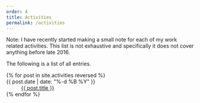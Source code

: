 ```yaml
---
order: 4
title: Activities
permalink: /activities
---
```


Note: I have recently started making a small note for each of my work related activities.
This list is not exhaustive and specifically it does not cover anything before late 2016.

<!-- I intend to add my important past activities here as well, but it will probably take time. -->

<!-- <ul>
{% assign items_sorted = site.tags | sort: 'tag' %}
{% for item in items_sorted %}
<li><a href="{{ item.url | prepend: site.baseurl }}">{{ item.face }}</a></li>
{% endfor %}
</ul> -->

The following is a list of all entries.

<dl class="dl-horizontal">
{% for post in site.activities reversed %}
<dt>{{ post.date | date: "%-d %B %Y" }}</dt>
<dd><a href="{{ post.url }}">{{ post.title }}</a></dd>
{% endfor %}
</dl>

